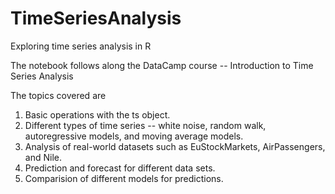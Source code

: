 # TimeSeriesAnalysis

Exploring time series analysis in R

The notebook follows along the DataCamp course -- Introduction to 
Time Series Analysis

The topics covered are 
1) Basic operations with the ts object.
2) Different types of time series -- white noise, random walk, autoregressive models, 
and moving average models. 
3) Analysis of real-world datasets such as EuStockMarkets, AirPassengers, and Nile. 
4) Prediction and forecast for different data sets. 
5) Comparision of different models for predictions.